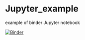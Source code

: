 # Jupyter_example
example of binder Jupyter notebook

[![Binder](https://mybinder.org/badge_logo.svg)](https://mybinder.org/v2/gh/jfecroft/Jupyter_example/HEAD?labpath=comp_chem.ipynb)
